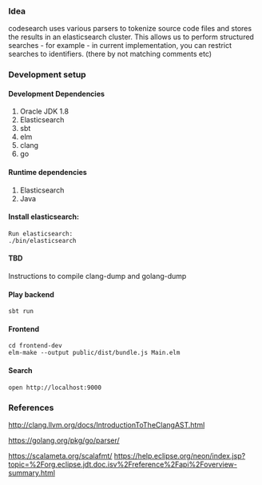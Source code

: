 ### Idea
codesearch uses various parsers to tokenize source code files and stores the results in an elasticsearch cluster. This allows us to perform structured searches - for example - in current implementation, you can restrict searches to identifiers. (there by not matching comments etc)

### Development setup

#### Development Dependencies
1. Oracle JDK 1.8
2. Elasticsearch
3. sbt
4. elm
5. clang
6. go

#### Runtime dependencies
1. Elasticsearch
2. Java


#### Install elasticsearch: 
```
Run elasticsearch:
./bin/elasticsearch
```

#### TBD
Instructions to compile clang-dump and golang-dump

#### Play backend
```
sbt run
```
#### Frontend
```
cd frontend-dev
elm-make --output public/dist/bundle.js Main.elm
```

#### Search 
```
open http://localhost:9000
```

### References

http://clang.llvm.org/docs/IntroductionToTheClangAST.html

https://golang.org/pkg/go/parser/

https://scalameta.org/scalafmt/
https://help.eclipse.org/neon/index.jsp?topic=%2Forg.eclipse.jdt.doc.isv%2Freference%2Fapi%2Foverview-summary.html
